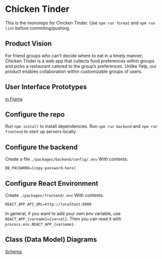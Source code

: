 # Chicken Tinder

This is the monorepo for Chicken Tinder.
Use `npm run format` and `npm run lint` before commiting/pushing.

## Product Vision

For friend groups who can’t decide where to eat in a timely manner, Chicken Tinder is a web app that collects food preferences within groups and picks a restaurant catered to the group’s preferences. Unlike Yelp, our product enables collaboration within customizable groups of users.

## User Interface Prototypes

[in Figma](https://www.figma.com/file/NYJDxRDX5nzyrkO2d03S7I/Chicken-Tinder?type=design&node-id=0%3A1&mode=design&t=a2ww8RXXaC2aStSE-1)

## Configure the repo

Run `npm install` to install dependencies.
Run `npm run backend` and `npm run frontend` to start up servers locally.

## Configure the backend

Create a file `./packages/backend/config/.env`
With contents:

```
DB_PASSWORD=[copy-password-here]
```

## Configure React Environment

Create `./packages/frontend/.env`
With contents:

```
REACT_APP_API_URL=http://localhost:8000
```

In general, if you want to add your own env variable, use `REACT_APP_{varname}={varval}`. Then you can read it with `process.env.REACT_APP_{varname}`.

## Class (Data Model) Diagrams

[Schema](https://drive.google.com/file/d/1M_X629jj6EgxytR4sn7AzZuW8pZHu7tv/view?usp=sharing)
